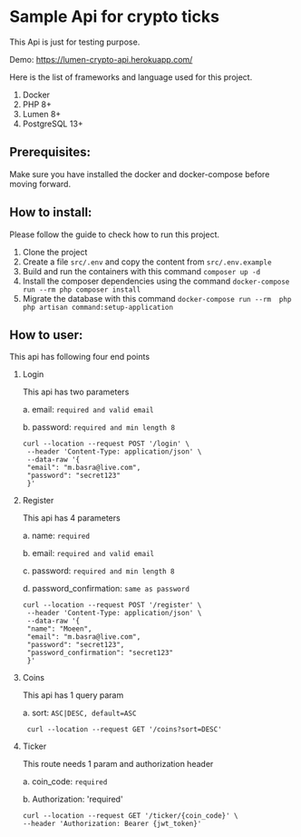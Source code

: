 # Sample Api for crypto ticks

This Api is just for testing purpose. 

Demo: https://lumen-crypto-api.herokuapp.com/ 

Here is the list of frameworks and language used for this project.

1. Docker
2. PHP 8+
4. Lumen 8+
3. PostgreSQL 13+

## Prerequisites:

Make sure you have installed the docker and docker-compose before moving forward.

## How to install:

Please follow the guide to check how to run this project.

1. Clone the project
2. Create a file `src/.env` and copy the content from `src/.env.example`
3. Build and run the containers with this command `composer up -d`
4. Install the composer dependencies using the command `docker-compose run --rm php composer install`
4. Migrate the database with this command `docker-compose run --rm  php php artisan command:setup-application`

## How to user:

This api has following four end points

1. Login

   This api has two parameters

   a. email: `required and valid email`

   b. password: `required and min length 8`

   ```
   curl --location --request POST '/login' \
    --header 'Content-Type: application/json' \
    --data-raw '{
    "email": "m.basra@live.com",
    "password": "secret123"
    }'
   ```

2. Register
   
   This api has 4 parameters
   
   a. name: `required`

   b. email: `required and valid email`

   c. password: `required and min length 8`
   
   d. password_confirmation: `same as password`
   ```
   curl --location --request POST '/register' \
    --header 'Content-Type: application/json' \
    --data-raw '{
    "name": "Moeen",
    "email": "m.basra@live.com",
    "password": "secret123",
    "password_confirmation": "secret123"
    }'
   ```
3. Coins
   
   This api has 1 query param
   
   a. sort: `ASC|DESC, default=ASC`
   ```
    curl --location --request GET '/coins?sort=DESC'
    ```

4. Ticker
   
   This route needs 1 param and authorization header

   a. coin_code: `required`

   b. Authorization: 'required'
   

   ```
   curl --location --request GET '/ticker/{coin_code}' \
   --header 'Authorization: Bearer {jwt_token}'
   ```
